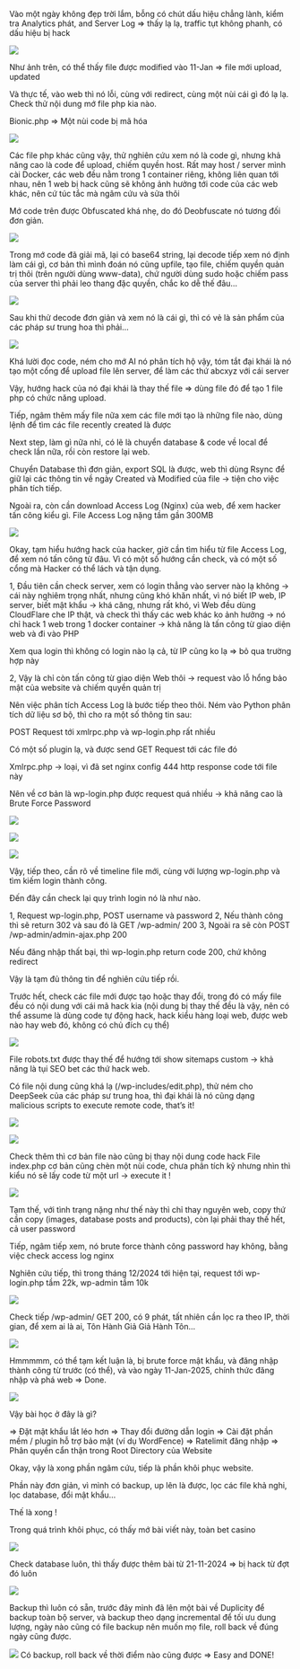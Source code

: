 Vào một ngày không đẹp trời lắm, bỗng có chút dấu hiệu chẳng lành, kiểm tra Analytics phát, and Server Log => thấy lạ lạ, traffic tụt không phanh, có dấu hiệu bị hack 

![](images/detect-the-hack-1.jpg) 

Như ảnh trên, có thể thấy file được modified vào 11-Jan => file mới upload, updated 

Và thực tế, vào web thì nó lỗi, cùng với redirect, cùng một nùi cái gì đó lạ lạ. Check thử nội dung mớ file php kia nào. 

Bionic.php => Một nùi code bị mã hóa 

![](images/detect-the-hack-2.jpg) 

Các file php khác cũng vậy, thử nghiên cứu xem nó là code gì, nhưng khả năng cao là code để upload, chiếm quyền host. Rất may host / server mình cài Docker, các web đều nằm trong 1 container riêng, không liên quan tới nhau, nên 1 web bị hack cũng sẽ không ảnh hưởng tới code của các web khác, nên cứ túc tắc mà ngâm cứu và sửa thôi 

Mớ code trên được Obfuscated khá nhẹ, do đó Deobfuscate nó tương đối đơn giản. 

![](images/detect-the-hack-3.jpg) 

Trong mớ code đã giải mã, lại có base64 string, lại decode tiếp xem nó định làm cái gì, cơ bản thì mình đoán nó cũng upfile, tạo file, chiếm quyền quản trị thôi (trên người dùng www-data), chứ người dùng sudo hoặc chiếm pass của server thì phải leo thang đặc quyền, chắc ko dễ thế đâu… 

![](images/detect-the-hack-4.jpg) 

Sau khi thử decode đơn giản và xem nó là cái gì, thì có vẻ là sản phẩm của các pháp sư trung hoa thì phải… 

![](images/detect-the-hack-5.jpg) 

Khá lười đọc code, ném cho mớ AI nó phân tích hộ vậy, tóm tắt đại khái là nó tạo một cổng để upload file lên server, để làm các thứ abcxyz với cái server 

Vậy, hướng hack của nó đại khái là thay thế file => dùng file đó để tạo 1 file php có chức năng upload. 

Tiếp, ngâm thêm mấy file nữa xem các file mới tạo là những file nào, dùng lệnh để tìm các file recently created là được 

Next step, làm gì nữa nhỉ, có lẽ là chuyển database & code về local để check lần nữa, rồi còn restore lại web. 

Chuyển Database thì đơn giản, export SQL là được, web thì dùng Rsync để giữ lại các thông tin về ngày Created và Modified của file -> tiện cho việc phân tích tiếp. 

Ngoài ra, còn cần download Access Log (Nginx) của web, để xem hacker tấn công kiểu gì. File Access Log nặng tầm gần 300MB 

![](images/detect-the-hack-6.jpg) 

Okay, tạm hiểu hướng hack của hacker, giờ cần tìm hiểu từ file Access Log, để xem nó tấn công từ đâu. Vì có một số hướng cần check, và có một số cổng mà Hacker có thể lách và tận dụng. 

1, Đầu tiên cần check server, xem có login thẳng vào server nào lạ không -> cái này nghiêm trọng nhất, nhưng cũng khó khăn nhất, vì nó biết IP web, IP server, biết mật khẩu -> khá căng, nhưng rất khó, vì Web đều dùng CloudFlare che IP thật, và check thì thấy các web khác ko ảnh hưởng -> nó chỉ hack 1 web trong 1 docker container -> khả năng là tấn công từ giao diện web và đi vào PHP 

Xem qua login thì không có login nào lạ cả, từ IP cũng ko lạ => bỏ qua trường hợp này 

2, Vậy là chỉ còn tấn công từ giao diện Web thôi -> request vào lỗ hổng bảo mật của website và chiếm quyền quản trị 

Nên việc phân tích Access Log là bước tiếp theo thôi. Ném vào Python phân tích dữ liệu sơ bộ, thì cho ra một số thông tin sau: 

POST Request tới xmlrpc.php và wp-login.php rất nhiều 

Có một số plugin lạ, và được send GET Request tới các file đó 

Xmlrpc.php -> loại, vì đã set nginx config 444 http response code tới file này 

Nên về cơ bản là wp-login.php được request quá nhiều -> khả năng cao là Brute Force Password 

![](images/detect-the-hack-7.jpg)

![](images/detect-the-hack-8.jpg)

![](images/detect-the-hack-9.jpg) 

Vậy, tiếp theo, cần rõ về timeline file mới, cùng với lượng wp-login.php và tìm kiếm login thành công. 

Đến đây cần check lại quy trình login nó là như nào. 

1, Request wp-login.php, POST username và password 
2, Nếu thành công thì sẽ return 302 và sau đó là GET /wp-admin/ 200 
3, Ngoài ra sẽ còn POST /wp-admin/admin-ajax.php 200 

Nếu đăng nhập thất bại, thì wp-login.php return code 200, chứ không redirect 

Vậy là tạm đủ thông tin để nghiên cứu tiếp rồi. 

Trước hết, check các file mới được tạo hoặc thay đổi, trong đó có mấy file đều có nội dung với cái mã hack kia (nội dung bị thay thế đều là vậy, nên có thể assume là dùng code tự động hack, hack kiểu hàng loại web, được web nào hay web đó, không có chủ đích cụ thể) 

![](images/detect-the-hack-10.jpg) 

File robots.txt được thay thế để hướng tới show sitemaps custom -> khả năng là tụi SEO bet các thứ hack web. 

Có file nội dung cũng khá lạ (/wp-includes/edit.php), thử ném cho DeepSeek của các pháp sư trung hoa, thì đại khái là nó cũng dạng malicious scripts to execute remote code, that’s it! 

![](images/detect-the-hack-11.jpg) 

![](images/detect-the-hack-12.jpg) 

Check thêm thì cơ bản file nào cũng bị thay nội dung code hack File index.php cơ bản cũng chèn một nùi code, chưa phân tích kỹ nhưng nhìn thì kiểu nó sẽ lấy code từ một url -> execute it ! 

![](images/detect-the-hack-13.jpg) 

Tạm thế, với tình trạng nặng như thế này thì chỉ thay nguyên web, copy thứ cần copy (images, database posts and products), còn lại phải thay thế hết, cả user password 

Tiếp, ngâm tiếp xem, nó brute force thành công password hay không, bằng việc check access log nginx 

Nghiên cứu tiếp, thì trong tháng 12/2024 tới hiện tại, request tới wp-login.php tầm 22k, wp-admin tầm 10k 

![](images/detect-the-hack-14.jpg) 

Check tiếp /wp-admin/ GET 200, có 9 phát, tất nhiên cần lọc ra theo IP, thời gian, để xem ai là ai, Tôn Hành Giả Giả Hành Tôn… 

![](images/detect-the-hack-15.jpg) 

Hmmmmm, có thể tạm kết luận là, bị brute force mật khẩu, và đăng nhập thành công từ trước (có thể), và vào ngày 11-Jan-2025, chính thức đăng nhập và phá web => Done. 

![](images/detect-the-hack-16.jpg) 

Vậy bài học ở đây là gì? 

=> Đặt mật khẩu lắt léo hơn 
=> Thay đổi đường dẫn login 
=> Cài đặt phần mềm / plugin hỗ trợ bảo mật (ví dụ WordFence) 
=> Ratelimit đăng nhập 
=> Phân quyền cẩn thận trong Root Directory của Website 

Okay, vậy là xong phần ngâm cứu, tiếp là phần khôi phục website. 

Phần này đơn giản, vì mình có backup, up lên là được, lọc các file khả nghi, lọc database, đổi mật khẩu… 

Thế là xong ! 

Trong quá trình khôi phục, có thấy mớ bài viết này, toàn bet casino 

![](images/detect-the-hack-17.jpg) 

Check database luôn, thì thấy được thêm bài từ 21-11-2024 => bị hack từ đợt đó luôn 

![](images/detect-the-hack-18.jpg) 

Backup thì luôn có sẵn, trước đây mình đã lên một bài về Duplicity để backup toàn bộ server, và backup theo dạng incremental để tối ưu dung lượng, ngày nào cũng có file backup nên muốn mọ file, roll back về đúng ngày cũng được. 

![](images/detect-the-hack-19.jpg) Có backup, roll back về thời điểm nào cũng được => Easy and DONE!